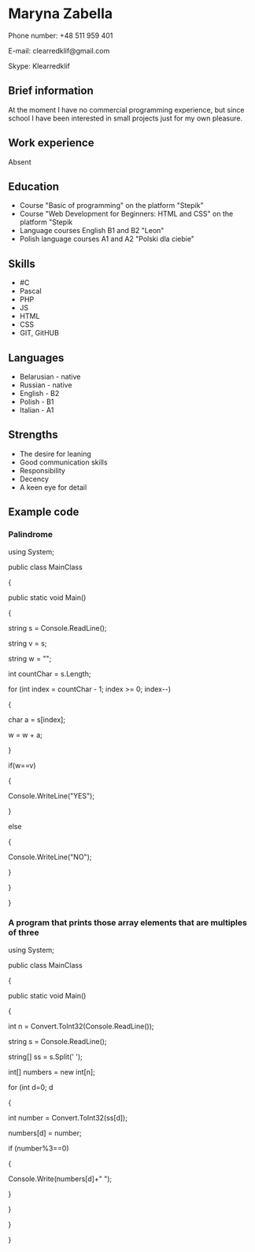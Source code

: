 <!DOCTYPE html>
<html>
<head>
<title>Maryna Zabella</title>
</head>
<body>

<h1>Maryna Zabella</h1>
  <p>Phone number: +48 511 959 401</p>
  <p>E-mail: clearredklif@gmail.com</p>
  <p>Skype: Klearredklif</p>
  
  <h2>Brief information</h2>
  <p>At the moment I have no commercial programming experience, but since school I have been interested in small projects just for my own pleasure.</p>
  
<h2>Work experience</h2>
  <p>Absent</p>
  
<h2>Education</h2>

<ul>
  <li>Course "Basic of programming" on the platform "Stepik"</li>
  <li>Course "Web Development for Beginners: HTML and CSS" on the platform "Stepik</li>
  <li>Language courses English B1 and B2 "Leon"</li>
  <li>Polish language courses A1 and A2 "Polski dla ciebie"</li>
</ul>

<h2>Skills</h2>

<ul>
  <li>#C</li>
  <li>Pascal</li>
  <li>PHP</li>
  <li>JS</li>
  <li>HTML</li>
  <li>CSS</li>
  <li>GIT, GitHUB</li>
 </ul>

<h2>Languages</h2>
<ul>
  <li>Belarusian - native</li>
  <li>Russian - native</li>
  <li>English - B2</li>
  <li>Polish - B1</li>
  <li>Italian - A1</li>
</ul>

<h2>Strengths</h2>
<ul>
  <li>The desire for leaning</li>
  <li>Good communication skills</li>
  <li>Responsibility</li>
  <li>Decency</li>
  <li>A keen eye for detail</li>
</ul>

<h2>Example code</h2>
<h3>Palindrome</h3>
<p>using System;</p>
<p>public class MainClass</p>
<p>{</p>
<p>    public static void Main()</p>
<p>    {</p>
<p>         string s = Console.ReadLine();</p>
<p>            string v = s;</p>
<p>            string w = "";</p>
<p>            int countChar = s.Length;</p>
<p>            for (int index = countChar - 1; index >= 0; index--)</p>
<p>            {</p>
<p>                char a = s[index];</p>
<p>                w = w + a;</p>
<p>            }</p>
<p>            if(w==v)</p>
<p>            {</p>
<p>                Console.WriteLine("YES");</p>
<p>            }
<p>               else</p>
<p>            {</p>
<p>                Console.WriteLine("NO");</p>
<p>            }</p>
<p>    }</p>
<p>}</p>
 
<h3>A program that prints those array elements that are multiples of three</h3>
<p>using System;</p>
<p>public class MainClass</p>
<p>{</p>
<p>    public static void Main()</p>
<p>    {</p>
<p>        int n = Convert.ToInt32(Console.ReadLine());</p>
<p>            string s = Console.ReadLine();</p>
<p>            string[] ss = s.Split(' ');</p>
<p>            int[] numbers = new int[n];</p>
<p>            for (int d=0; d<n; d++)</p>
<p>            {</p>
<p>                int number = Convert.ToInt32(ss[d]);</p>
<p>                numbers[d] = number;</p>
<p>                if (number%3==0)</p>
<p>                {</p>
<p>                    Console.Write(numbers[d]+" ");</p>
<p>                }</p>
<p>            }</p>
<p>    }</p>
<p>}</p>



</body>
</html>